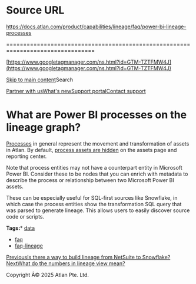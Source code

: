 # Source URL
https://docs.atlan.com/product/capabilities/lineage/faq/power-bi-lineage-processes

================================================================================

<!--
canonical: https://docs.atlan.com/product/capabilities/lineage/faq/power-bi-lineage-processes
link-alternate: https://docs.atlan.com/product/capabilities/lineage/faq/power-bi-lineage-processes
meta-description: Note that process entities may not have a counterpart entity in Microsoft Power BI. Consider these to be nodes that you can enrich with metadata to describe the process or relationship between two Microsoft Power BI assets.
meta-docsearch:docusaurus_tag: docs-default-current
meta-docsearch:language: en
meta-docsearch:version: current
meta-docusaurus_locale: en
meta-docusaurus_tag: docs-default-current
meta-docusaurus_version: current
meta-generator: Docusaurus v3.8.1
meta-og-description: Note that process entities may not have a counterpart entity in Microsoft Power BI. Consider these to be nodes that you can enrich with metadata to describe the process or relationship between two Microsoft Power BI assets.
meta-og-locale: en
meta-og-title: What are Power BI processes on the lineage graph? | Atlan Documentation
meta-og-url: https://docs.atlan.com/product/capabilities/lineage/faq/power-bi-lineage-processes
meta-twitter:card: summary_large_image
meta-viewport: width=device-width,initial-scale=1
title: What are Power BI processes on the lineage graph? | Atlan Documentation
-->

[https://www.googletagmanager.com/ns.html?id=GTM-TZTFMW4J](https://www.googletagmanager.com/ns.html?id=GTM-TZTFMW4J)

[Skip to main content](#__docusaurus_skipToContent_fallback)Search

[Partner with us](https://docs.google.com/forms/d/e/1FAIpQLScuAIhCm2GS7YFstrOjawbP8J7PUmOynQo7wI2yGCcCyEcVSw/viewform)[What's new](https://shipped.atlan.com/)[Support portal](https://atlan.zendesk.com/auth/v2/login/signin?return_to=https%3A%2F%2Fatlan.zendesk.com%2Fhc%2Fen-us&theme=hc&locale=en-us&brand_id=1900000425113&auth_origin=1900000425113%2Cfalse%2Ctrue)[Contact support](/support/submit-request)

What are Power BI processes on the lineage graph?
=================================================

[Processes](/product/capabilities/lineage/concepts/what-are-processes) in general represent the movement and transformation of assets in Atlan. By default, [process assets are hidden](/product/administration/labs/how-tos/enable-discovery-of-process-assets) on the assets page and reporting center.

Note that process entities may not have a counterpart entity in Microsoft Power BI. Consider these to be nodes that you can enrich with metadata to describe the process or relationship between two Microsoft Power BI assets.

These can be especially useful for SQL\-first sources like Snowflake, in which case the process entities show the transformation SQL query that was parsed to generate lineage. This allows users to easily discover source code or scripts.

**Tags:*** [data](/tags/data)
* [faq](/tags/faq)
* [faq\-lineage](/tags/faq-lineage)

[PreviousIs there a way to build lineage from NetSuite to Snowflake?](/product/capabilities/lineage/faq/netsuite-to-snowflake-lineage)[NextWhat do the numbers in lineage view mean?](/product/capabilities/lineage/faq/lineage-view-number-meaning)

Copyright Â© 2025 Atlan Pte. Ltd.

